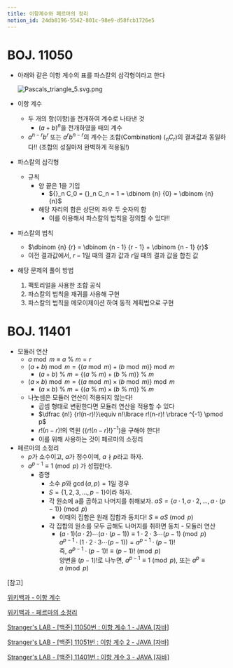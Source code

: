 ```yaml
---
title: 이항계수와 페르마의 정리
notion_id: 24db8196-5542-801c-98e9-d58fcb1726e5
---
```

  
# BOJ. 11050  
  
- 아래와 같은 이항 계수의 표를 파스칼의 삼각형이라고 한다  
  
    ![Pascals_triangle_5.svg.png](https://prod-files-secure.s3.us-west-2.amazonaws.com/ee9cb3f6-9bac-463c-ac07-0442097183e8/67dbf580-7a07-485d-ae36-3de4a6a96e17/Pascals_triangle_5.svg.png?X-Amz-Algorithm=AWS4-HMAC-SHA256&X-Amz-Content-Sha256=UNSIGNED-PAYLOAD&X-Amz-Credential=ASIAZI2LB466ZDXV32KX%2F20251029%2Fus-west-2%2Fs3%2Faws4_request&X-Amz-Date=20251029T012100Z&X-Amz-Expires=3600&X-Amz-Security-Token=IQoJb3JpZ2luX2VjEBAaCXVzLXdlc3QtMiJIMEYCIQDc0rFStvtwNIaRLKX3C9WgFMFybZ8zdVU9CzUQc16yAAIhAOnbkmw9vfcMyxKAoeZXtwXalkM4LMOIjiJwR07GmcF7KogECMn%2F%2F%2F%2F%2F%2F%2F%2F%2F%2FwEQABoMNjM3NDIzMTgzODA1IgzJl%2F8SxKkAKsRM8vEq3APAFUG9E6Q9%2B8WTdgccFvRp08whyPNWDGzelSn9PHPNUsjEmihcwxGvgaysatkXszdbvFSt0NWkp7VClTH96zezeKYE1zb30PZBGFgjcodAP7mutgVuotd%2BUxhsamC2iqKviDGJzy9XP8IuPN3UBUuGcMZ5%2B7r4jQ0hHTItAM6q99k7FkfwW1MwPtqMvp5CoGkBij454xKJHAqi4aPStypycVgcXu3lVwa9KLcLsrgkGbDf%2F%2FHPyZFel31PCUoBQ2VkqgdXstW0TyVpOlcA2INanZ5PlKNp2D3OlF92v0Ovn2CTXPObHqDs%2BX2NDG3ElZSyTyaZimSymQdJMPmt%2FcgwFG3%2B6dXoFsQ9avFHlcCIp7UPr8jSgjO3256Ifl0ThX0Ni5kN6CF5HzLndgxyMFlltAbJAMuo3m6MQDitpxyAl7yU86SK9eMbE8awiGdupNcF3LqNSuoIaL4PMTTllKIdBJ85rQ%2BzpCyn3G%2FEb0Gbbdckl8Q0M%2FzLvSH4ZWNHhLEHUpdhVRE72qCCfyA%2Bs6vEbYshtACB8ZHsNa2zNSjFP3pv6%2FfPZ8fGeKEeHlZtLmsYLLUJzosK9ffT%2Bzqb8moHPDyzRBnsDYeXGxDm%2B8jTRh9XpwxkWv8GCWxoQTD5rYXIBjqkAc4iaU1qjhpgYkgoyZmT2kJUR3DrhzgKiCZZVtaVtz1QN82fk5y7%2Bca3cdBiKWfyAQda9nvjx6SvAqFlVs6fQxsaeAVCHr2MwbIGaXDh0dA6XV9uJXWZydV9%2BxadhjvqQmkD3wAPbw8sd9me6Kb6%2BbCW4SujvxArI0DpNTg6%2BX%2Frc3KNE0gAqh1CjHRDljS9MjU%2F7JC%2BELaoDaa3F6kef6%2FqU%2Fo4&X-Amz-Signature=56eaaf10fe8d182d1637bea39ce3d78b20dcf4bd171e6d9e5bacaea25e6afbeb&X-Amz-SignedHeaders=host&x-amz-checksum-mode=ENABLED&x-id=GetObject)  
  
- 이항 계수  
    - 두 개의 항(이항)을 전개하여 계수로 나타낸 것  
        - $(a+b)^n$을 전개하였을 때의 계수  
    - $a^{n-r}b^r$ 또는 $a^rb^{n-r}$의 계수는 조합(Combination) (${}_nC_r$)의 결과값과 동일하다!! (조합의 성질마저 완벽하게 적용됨!)  
- 파스칼의 삼각형  
    - 규칙  
        - 양 끝은 1을 기입  
            - ${}_n C_0 = {}_n C_n = 1 = \dbinom {n} {0} = \dbinom {n} {n}$  
        - 해당 자리의 합은 상단의 좌우 두 숫자의 합  
            - 이를 이용해서 파스칼의 법칙을 정의할 수 있다!!  
- 파스칼의 법칙  
    - $\dbinom {n} {r} = \dbinom {n - 1} {r  - 1} + \dbinom {n - 1} {r}$  
    - 이전 결과값에서, $r-1$일 때의 결과 값과 $r$일 때의 결과 값을 합친 값  
- 해당 문제의 풀이 방법  
    1. 팩토리얼을 사용한 조합 공식  
    2. 파스칼의 법칙을 재귀를 사용해 구현  
    3. 파스칼의 법칙을 메모이제이션 하여 동적 계획법으로 구현  
  
# BOJ. 11401  
  
- 모듈러 연산  
    - $a \bmod m \equiv a \ \% \ m = r$  
    - $(a + b) \bmod m = \lbrace (a \bmod m) + (b \bmod m) \rbrace \bmod m$  
        - $(a + b) \ \% \ m = \lbrace (a \ \% \ m) + (b \ \% \ m) \rbrace \ \% \ m$  
    - $(a \times b) \bmod m = \lbrace (a \bmod m) \times (b \bmod m) \rbrace \bmod m$  
        - $(a \times b) \ \% \ m = \lbrace (a \ \% \ m) \times (b \ \% \ m) \rbrace \ \% \ m$  
    - 나눗셈은 모듈러 연산이 적용되지 않는다!  
        - 곱셈 형태로 변환한다면 모듈러 연산을 적용할 수 있다  
        - $\dfrac {n!} {r!(n-r)!}\equiv n!\lbrace r!(n-r)! \rbrace ^{-1} \pmod p$  
        - $r!(n-r)!$의 역원 ($\lbrace r!(n-r)! \rbrace ^ {-1}$)을 구해야 한다!  
        - 이를 위해 사용하는 것이 페르마의 소정리  
- 페르마의 소정리  
    - $p$가 소수이고, $a$가 정수이며,  $a \nmid p$라고 하자.  
    - $a^{p-1} \equiv 1 \pmod p$ 가 성립한다.  
        - 증명  
            - 소수 $p$와 $\gcd(a, p) = 1$일 경우  
            - $S = \lbrace 1,2,3,\dots, p-1 \rbrace$이라 하자.  
            - 각 원소에 a를 곱하고 나머지를 취해보자. $aS = \lbrace a \cdot 1, a \cdot 2, \dots, a \cdot (p-1) \rbrace \pmod p$  
                - 이때의 집합은 원래 집합과 동치다! $S \equiv aS \pmod p$  
            - 각 집합의 원소를 모두 곱해도 나머지를 취하면 동치 - 모듈러 연산  
                - $(a \cdot 1)(a \cdot 2) \cdots(a \cdot (p-1)) \equiv 1 \cdot 2 \cdot 3 \cdots (p-1) \pmod p$   
                $a^{p-1} \cdot (1 \cdot 2 \cdot 3 \cdots (p-1)) = a^{p-1} \cdot (p-1)!$   
                즉, $a^{p-1} \cdot (p-1)! \equiv (p-1)! \pmod p$  
                양변을 $(p-1)!$로 나누면, $a^{p-1} \equiv 1 \pmod p$, 또는 $a^p \equiv a \pmod p$  
  
[참고]  
  
  
[위키백과 - 이항 계수](https://ko.wikipedia.org/wiki/%EC%9D%B4%ED%95%AD_%EA%B3%84%EC%88%98)  
  
  
[위키백과 - 페르마의 소정리](https://ko.wikipedia.org/wiki/%ED%8E%98%EB%A5%B4%EB%A7%88%EC%9D%98_%EC%86%8C%EC%A0%95%EB%A6%AC)  
  
  
[Stranger's LAB - [백준] 11050번 : 이항 계수 1 - JAVA [자바]](https://st-lab.tistory.com/159)  
  
  
[Stranger's LAB - [백준] 11051번 : 이항 계수 2 - JAVA [자바]](https://st-lab.tistory.com/162)  
  
  
[Stranger's LAB - [백준] 11401번 : 이항 계수 3 - JAVA [자바]](https://st-lab.tistory.com/241)  
  
